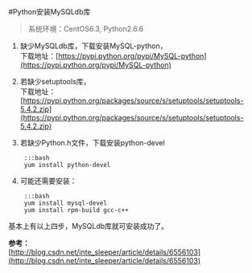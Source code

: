 #Python安装MySQLdb库

>系统环境：CentOS6.3, Python2.6.6

1. 缺少MySQLdb库，下载安装MySQL-python，  
   下载地址：[https://pypi.python.org/pypi/MySQL-python](https://pypi.python.org/pypi/MySQL-python)

2. 若缺少setuptools库，  
   下载地址：[https://pypi.python.org/packages/source/s/setuptools/setuptools-5.4.2.zip](https://pypi.python.org/packages/source/s/setuptools/setuptools-5.4.2.zip)

3. 若缺少Python.h文件，下载安装python-devel
    
        :::bash
        yum install python-devel

4. 可能还需要安装：

        :::bash
        yum install mysql-devel
        yum install rpm-build gcc-c++

基本上有以上四步，MySQLdb库就可安装成功了。

**参考：**  
[http://blog.csdn.net/inte_sleeper/article/details/6556103](http://blog.csdn.net/inte_sleeper/article/details/6556103)
